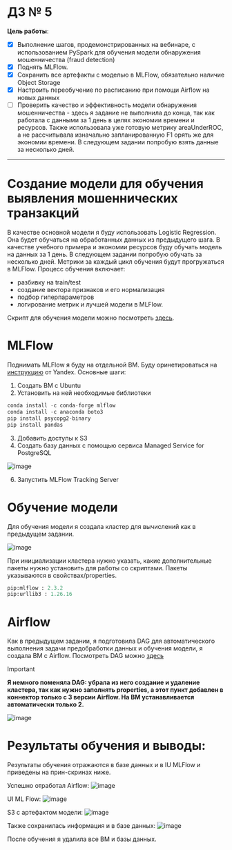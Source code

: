 # ДЗ № 5
**Цель работы**:
- [x] Выполнение шагов, продемонстрированных на вебинаре, с использованием PySpark для обучения
модели обнаружения мошенничества (fraud detection) 
- [x] Поднять MLFlow. 
- [x] Сохранить все артефакты с моделью в MLFlow, обязательно наличие Object Storage
- [x] Настроить переобучение по расписанию при помощи Airflow на новых данных
- [ ] Проверить качество и эффективность модели обнаружения мошенничества - здесь я задание не выполнила до конца, так как работала с данными за 1 день в целях экономии времени и ресурсов. Также использовала уже готовую метрику areaUnderROC, а не рассчитывала изначально запланированную F1 орять же для экономии времени. В следующем задании попробую взять данные за несколько дней.
<hr>

# Создание модели для обучения выявления мошеннических транзакций
В качестве основной модели я буду использовать Logistic Regression. Она будет обучаться на обработанных данных из предыдущего шага. В качестве учебного примера и экономии ресурсов буду обучать модель на данных за 1 день. В следующем задании попробую обучать за несколько дней. Метрики за каждый цикл обучения будут прогружаться в MLFlow. Процесс обучения включает:

- разбивку на train/test
- создание вектора признаков и его нормализация
- подбор гиперпараметров
- логирование метрик и лучшей модели в MLFlow.
  
Скрипт для обучения модели можно посмотреть [здесь](https://github.com/shakhovak/MLOps_HW/blob/master/HW_5/model_train_fin.py).

# MLFlow
Поднимать MLFlow я буду на отдельной ВМ. Буду оринетироваться на [инструкцию](https://cloud.yandex.ru/ru/docs/datasphere/tutorials/mlflow-datasphere#setup-mlflow) от Yandex. Основные шаги:
1. Создать ВМ с Ubuntu
2. Установить на ней необходимые библиотеки

```python 
conda install -c conda-forge mlflow
conda install -c anaconda boto3
pip install psycopg2-binary
pip install pandas
```
3. Добавить доступы к S3
4. Создать базу данных с помощью сервиса Managed Service for PostgreSQL

![image](https://github.com/shakhovak/MLOps_HW/assets/89096305/0670c858-c15b-4596-a2f0-322b16215655)

6. Запустить MLFlow Tracking Server 

# Обучение модели
Для обучения модели я создала кластер для вычислений как в предыдущем задании.

![image](https://github.com/shakhovak/MLOps_HW/assets/89096305/57cd210a-1003-4d23-b304-ba11e8a116b9)

При инициализации кластера нужно указать, какие дополнительные пакеты нужно установить для работы со скриптами. Пакеты указываются в свойствах/properties.

```python
pip:mlflow : 2.3.2
pip:urllib3 : 1.26.16
```

# Airflow

Как в предыдущем задании, я подготовила DAG для автоматического выполнения задачи предобработки данных и обучения модели, я создала ВМ c Airflow. Посмотреть DAG можно [здесь](https://github.com/shakhovak/MLOps_HW/blob/master/HW_5/data_proc2.py)

> [!IMPORTANT]
> **Я немного поменяла DAG: убрала из него создание и удаление кластера, так как нужно заполнять properties, а этот пункт добавлен в коннектор только с 3 версии Airflow. На ВМ устанавливается автоматически только 2.**
>

![image](https://github.com/shakhovak/MLOps_HW/assets/89096305/a866d782-0dd5-4841-9d0e-f07f5b0f47bb)

 
# Результаты обучения и выводы:
Результаты обучения отражаются в базе данных и в IU MLFlow и приведены на прин-скринах ниже. 

Успешно отработал Airflow:
![image](https://github.com/shakhovak/MLOps_HW/assets/89096305/f337ce63-823d-4d40-b64d-cda0858e55e2)

UI ML Flow:
![image](https://github.com/shakhovak/MLOps_HW/assets/89096305/61414787-c874-4199-b37f-c419b9680f75)

S3 c артефактом модели:
![image](https://github.com/shakhovak/MLOps_HW/assets/89096305/8e14723d-048b-4b73-9c0b-ce26119bd3d5)

Также сохранилась информация и в базе данных:
![image](https://github.com/shakhovak/MLOps_HW/assets/89096305/6d3f3e66-2bc2-46b7-8583-c4a6194f5c46)

После обучения я удалила все ВМ и базы данных.



   
